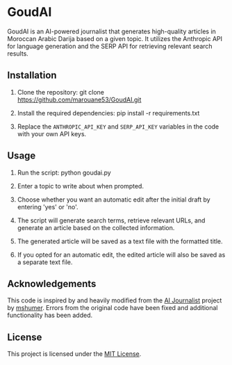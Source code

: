 # GoudAI

GoudAI is an AI-powered journalist that generates high-quality articles in Moroccan Arabic Darija based on a given topic. It utilizes the Anthropic API for language generation and the SERP API for retrieving relevant search results.

## Installation

1. Clone the repository:
   git clone https://github.com/marouane53/GoudAI.git
2. Install the required dependencies:
   pip install -r requirements.txt
   
4. Replace the `ANTHROPIC_API_KEY` and `SERP_API_KEY` variables in the code with your own API keys.

## Usage

1. Run the script:
python goudai.py

2. Enter a topic to write about when prompted.

3. Choose whether you want an automatic edit after the initial draft by entering 'yes' or 'no'.

4. The script will generate search terms, retrieve relevant URLs, and generate an article based on the collected information.

5. The generated article will be saved as a text file with the formatted title.

6. If you opted for an automatic edit, the edited article will also be saved as a separate text file.

## Acknowledgements

This code is inspired by and heavily modified from the [AI Journalist](https://github.com/mshumer/ai-journalist) project by [mshumer](https://github.com/mshumer). Errors from the original code have been fixed and additional functionality has been added.

## License

This project is licensed under the [MIT License](LICENSE).


